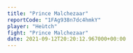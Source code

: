```yaml
---
title: "Prince Malchezaar"
reportCode: "1FAg938n7dc4hmkY"
player: "Heùtch"
fight: "Prince Malchezaar"
date: 2021-09-12T20:20:12.967000+00:00
---
```

